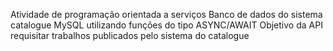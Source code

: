 Atividade de programação orientada a serviços
Banco de dados do sistema catalogue MySQL
utilizando funções do tipo ASYNC/AWAIT
Objetivo da API requisitar trabalhos publicados pelo sistema do catalogue
